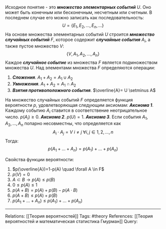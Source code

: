 Исходное понятие - это ***множество элементарных событий*** $U$. Оно может быть конечным или бесконечным, несчетным или счетным. В последнем случае его можно записать как последовательность: 
$$U=\{E_1, E_2, ..., E_n,...\}$$
На основе множества элементарных событий $U$ строится ***множество случайных событий*** $F$, которое содержит ***случайные события*** $A_i$, а также пустое множество $V$: 
$$\{V, A_1, A_2, ..., A_n\}$$
Каждое ***случайное событие*** из множества $F$ является подмножеством множества $U$. Над элементами множества $F$ определяются операции: 
1. ***Сложения***. $A_1+A_2=A_1 \cup A_2$
2. ***Умножения***. $A_1+A_2=A_1 \cap A_2$
3. ***Взятия противоположного события***. $\overline{A}= U \setminus A$

На множество случайных событий $F$ определяется функция вероятности $p$, удовлетворяющая следующим аксиомам:
***Аксиома 1***. Каждому событию $A_i$ ставится в соответствение неотрицательное число. $p(A_i) \ge 0$.
***Аксиома 2***. $p(U)=1$.
***Аксиома 3***. Если события $A_1,A_2,...,A_n$ попарно несовместны, что определяется как 
$$A_i \cdot A_j = V \ i \neq j \ \forall i,j \in {1,2,...,n}$$
Тогда: 
$$p(A_1+...+A_n)=p(A_1)+...+p(A_n)$$

Свойства функции вероятности: 
1. $p(\overline{A})=1-p(A) \quad \forall A \in F$
2. $p(V) = 0$
3. $A \subset B \rightarrow p(A) \le p(B)$
4. $0 \le p(A) \le 1$
5. $p(A + B) = p(A) + p(B) - p(A \cdot B)$
6. $p(A +B) \le p(A) + p(B)$
7. $p(A_1+...+A_n) \le p(A_1) + ... + p(A_n)$

___
Relations: [[Теория вероятностей]] 
Tags: #theory 
References: [[Теория вероятностей и математическая статистика Гмурман]] 
Query: 